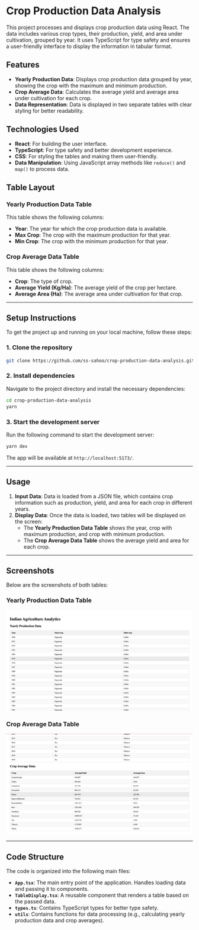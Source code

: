 # Crop Production Data Analysis

This project processes and displays crop production data using React. The data includes various crop types, their production, yield, and area under cultivation, grouped by year. It uses TypeScript for type safety and ensures a user-friendly interface to display the information in tabular format.

## Features

- **Yearly Production Data**: Displays crop production data grouped by year, showing the crop with the maximum and minimum production.
- **Crop Average Data**: Calculates the average yield and average area under cultivation for each crop.
- **Data Representation**: Data is displayed in two separate tables with clear styling for better readability.

## Technologies Used

- **React**: For building the user interface.
- **TypeScript**: For type safety and better development experience.
- **CSS**: For styling the tables and making them user-friendly.
- **Data Manipulation**: Using JavaScript array methods like `reduce()` and `map()` to process data.

## Table Layout

### Yearly Production Data Table

This table shows the following columns:

- **Year**: The year for which the crop production data is available.
- **Max Crop**: The crop with the maximum production for that year.
- **Min Crop**: The crop with the minimum production for that year.

### Crop Average Data Table

This table shows the following columns:

- **Crop**: The type of crop.
- **Average Yield (Kg/Ha)**: The average yield of the crop per hectare.
- **Average Area (Ha)**: The average area under cultivation for that crop.

---

## Setup Instructions

To get the project up and running on your local machine, follow these steps:

### 1. Clone the repository

```bash
git clone https://github.com/ss-sahoo/crop-production-data-analysis.git
```

### 2. Install dependencies

Navigate to the project directory and install the necessary dependencies:

```bash
cd crop-production-data-analysis
yarn
```

### 3. Start the development server

Run the following command to start the development server:

```bash
yarn dev
```

The app will be available at `http://localhost:5173/`.

---

## Usage

1. **Input Data**: Data is loaded from a JSON file, which contains crop information such as production, yield, and area for each crop in different years.
2. **Display Data**: Once the data is loaded, two tables will be displayed on the screen:
   - The **Yearly Production Data Table** shows the year, crop with maximum production, and crop with minimum production.
   - The **Crop Average Data Table** shows the average yield and area for each crop.

---

## Screenshots

Below are the screenshots of both tables:

### Yearly Production Data Table

![Yearly Production Data](./public/images/yearly-production.png)

### Crop Average Data Table

![Crop Average Data](./public/images/crop-average.png)

---

## Code Structure

The code is organized into the following main files:

- **`App.tsx`**: The main entry point of the application. Handles loading data and passing it to components.
- **`TableDisplay.tsx`**: A reusable component that renders a table based on the passed data.
- **`types.ts`**: Contains TypeScript types for better type safety.
- **`utils`**: Contains functions for data processing (e.g., calculating yearly production data and crop averages).
